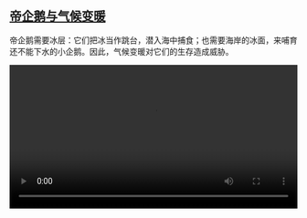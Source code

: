 <!--1614160410000-->
[帝企鹅与气候变暖](https://www.dw.com/zh/%E5%B8%9D%E4%BC%81%E9%B9%85%E4%B8%8E%E6%B0%94%E5%80%99%E5%8F%98%E6%9A%96/a-56670781)
------

<p>帝企鹅需要冰层：它们把冰当作跳台，潜入海中捕食；也需要海岸的冰面，来哺育还不能下水的小企鹅。因此，气候变暖对它们的生存造成威胁。</small></p><video src="https://tvdownloaddw-a.akamaihd.net/dwtv_video/flv/vdt_zh/2021/bchi210222_001_dd9e8bchi_210222_antarktis_1_sd_sor.mp4" controls style="width:100%"></video>

